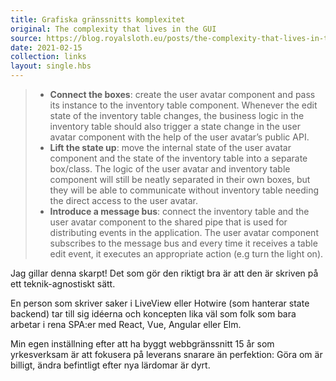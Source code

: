 ```yaml
---
title: Grafiska gränssnitts komplexitet
original: The complexity that lives in the GUI
source: https://blog.royalsloth.eu/posts/the-complexity-that-lives-in-the-gui/
date: 2021-02-15
collection: links
layout: single.hbs
---
```


> * **Connect the boxes**: create the user avatar component and pass its instance to the inventory table component. Whenever the edit state of the inventory table changes, the business logic in the inventory table should also trigger a state change in the user avatar component with the help of the user avatar’s public API.
> * **Lift the state up**: move the internal state of the user avatar component and the state of the inventory table into a separate box/class. The logic of the user avatar and inventory table component will still be neatly separated in their own boxes, but they will be able to communicate without inventory table needing the direct access to the user avatar.
> * **Introduce a message bus**: connect the inventory table and the user avatar component to the shared pipe that is used for distributing events in the application. The user avatar component subscribes to the message bus and every time it receives a table edit event, it executes an appropriate action (e.g turn the light on).

Jag gillar denna skarpt! Det som gör den riktigt bra är att den är skriven på ett teknik-agnostiskt sätt.

En person som skriver saker i LiveView eller Hotwire (som hanterar state
backend) tar till sig idéerna och koncepten lika väl som folk som bara arbetar i
rena SPA:er med React, Vue, Angular eller Elm.

Min egen inställning efter att ha byggt webbgränssnitt 15 år som yrkesverksam är
att fokusera på leverans snarare än perfektion: Göra om är billigt, ändra befintligt efter nya lärdomar är dyrt.